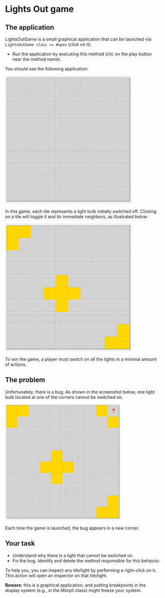 # Lights Out game 

## The application

LightsOutGame is a small graphical application that can be launched via `LightsOutGame class >> #open` (click on it).

* Run the application by executing this method (clic on the play button near the method name).

You should see the following application:

![Lights out game](./Assets/LightsOut/lights-out-game.png)

In this game, each tile represents a light bulb initially switched off. 
Clicking on a tile will toggle it and its immediate neighbors, as illustrated below.

![Lights out game, toggled tiles](./Assets/LightsOut/lights-out-game-toggles.png)

To win the game, a player must switch on all the lights in a minimal amount of actions.

## The problem

Unfortunately, there is a bug. As shown in the screenshot below, one light bulb located at one of the corners cannot be switched on. 

![Lights out game, bug](./Assets/LightsOut/lights-out-game-bug.png)

Each time the game is launched, the bug appears in a new corner.

## Your task

* Understand why there is a light that cannot be switched on.
* Fix the bug. Identify and delete the method responsible for this behavior.

To help you, you can inspect any tile/light by performing a right-click on it. This action will open an inspector on that tile/light.

**Beware:** this is a graphical application, and putting breakpoints in the display system (e.g., in the Morph class) might freeze your system.
